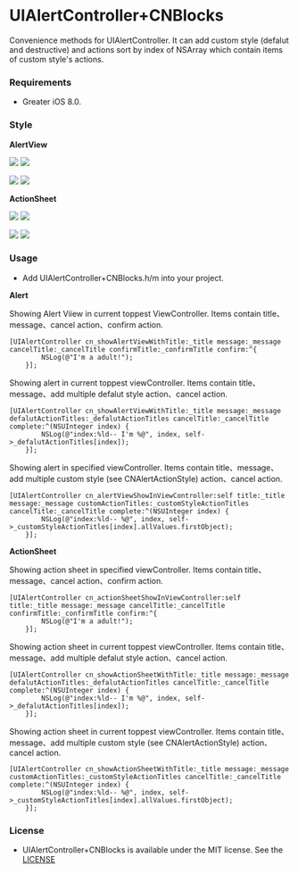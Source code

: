 # UIAlertController+CNBlocks

Convenience methods for UIAlertController. It can add custom style (defalut and destructive) and actions sort by index of NSArray which contain items of custom style's actions.

### Requirements
* Greater iOS 8.0.

### Style

**AlertView**

![](https://github.com/cievon/UIAlertController-CNBlocks/raw/master/markdown_source/alertNormal.png)      ![](https://github.com/cievon/UIAlertController-CNBlocks/raw/master/markdown_source/alertCustomStyleActions2.png)

![](https://github.com/cievon/UIAlertController-CNBlocks/raw/master/markdown_source/alertDefalutStyleActions.png)    ![](https://github.com/cievon/UIAlertController-CNBlocks/raw/master/markdown_source/alertCustomStyleActions.png)

**ActionSheet**

![](https://github.com/cievon/UIAlertController-CNBlocks/raw/master/markdown_source/actionSheetNormal.png)   ![](https://github.com/cievon/UIAlertController-CNBlocks/raw/master/markdown_source/actionSheetCustomStyleActions2.png)

![](https://github.com/cievon/UIAlertController-CNBlocks/raw/master/markdown_source/actionSheetDefalutStyleActions.png)   ![](https://github.com/cievon/UIAlertController-CNBlocks/raw/master/markdown_source/actionSheetCustomStyleActions.png)

### Usage
* Add UIAlertController+CNBlocks.h/m into your project. 

**Alert**

Showing Alert Viiew in current toppest ViewController.  Items contain title、message、cancel action、confirm action.
```objc
[UIAlertController cn_showAlertViewWithTitle:_title message:_message cancelTitle:_cancelTitle confirmTitle:_confirmTitle confirm:^{
        NSLog(@"I'm a adult!");
    }];
```

Showing alert in current toppest viewController. Items contain title、message、add multiple defalut style action、cancel action.
```objc
[UIAlertController cn_showAlertViewWithTitle:_title message:_message defalutActionTitles:_defalutActionTitles cancelTitle:_cancelTitle complete:^(NSUInteger index) {
        NSLog(@"index:%ld-- I'm %@", index, self->_defalutActionTitles[index]);
    }];
```

Showing alert in specified viewController. Items contain title、message、add multiple custom style (see CNAlertActionStyle) action、cancel action.
```objc
[UIAlertController cn_alertViewShowInViewController:self title:_title message:_message customActionTitles:_customStyleActionTitles cancelTitle:_cancelTitle complete:^(NSUInteger index) {
        NSLog(@"index:%ld-- %@", index, self->_customStyleActionTitles[index].allValues.firstObject);
    }];
```

**ActionSheet**

Showing action sheet in specified viewController. Items contain title、message、cancel action、confirm action.
```objc
[UIAlertController cn_actionSheetShowInViewController:self title:_title message:_message cancelTitle:_cancelTitle confirmTitle:_confirmTitle confirm:^{
        NSLog(@"I'm a adult!");
    }];
```

Showing action sheet in current toppest viewController. Items contain title、message、add multiple defalut style action、cancel action.
```objc
[UIAlertController cn_showActionSheetWithTitle:_title message:_message defalutActionTitles:_defalutActionTitles cancelTitle:_cancelTitle complete:^(NSUInteger index) {
        NSLog(@"index:%ld-- I'm %@", index, self->_defalutActionTitles[index]);
    }];
```

Showing action sheet in current toppest viewController. Items contain title、message、add multiple custom style (see CNAlertActionStyle) action、cancel action.
```objc
[UIAlertController cn_showActionSheetWithTitle:_title message:_message customActionTitles:_customStyleActionTitles cancelTitle:_cancelTitle complete:^(NSUInteger index) {
        NSLog(@"index:%ld-- %@", index, self->_customStyleActionTitles[index].allValues.firstObject);
    }];
```

### License
* UIAlertController+CNBlocks is available under the MIT license. See the [LICENSE](https://github.com/cievon/UIAlertController-CNBlocks/blob/master/LICENSE)